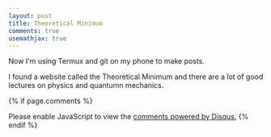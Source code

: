 ```yaml
---
layout: post
title: Theoretical Minimum
comments: true
usemathjax: true
---
```


Now I'm using Termux and git on my phone to make posts. 

I found a website called the Theoretical Minimum and there are a lot of good lectures on physics and 
quantumn mechanics. 

{% if page.comments %}
<div id="disqus_thread"></div>
<script>
var disqus_config = function () {
this.page.url = page.url;  // Replace PAGE_URL with your page's canonical URL variable
this.page.identifier = page.id; // Replace PAGE_IDENTIFIER with your page's unique identifier variable
};
(function() { // DON'T EDIT BELOW THIS LINE
var d = document, s = d.createElement('script');
s.src = 'https://https-abstractspace-github-io.disqus.com/embed.js';
s.setAttribute('data-timestamp', +new Date());
(d.head || d.body).appendChild(s);
})();
</script>
<noscript>Please enable JavaScript to view the <a href="https://disqus.com/?ref_noscript">comments powered by Disqus.</a></noscript/>
{% endif %}

